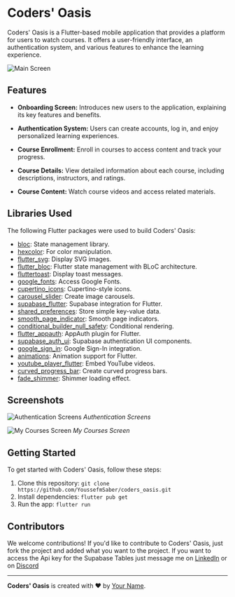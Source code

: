 # Coders' Oasis

Coders' Oasis is a Flutter-based mobile application that provides a platform for users to watch courses. It offers a user-friendly interface, an authentication system, and various features to enhance the learning experience.

![Main Screen](https://cdn.discordapp.com/attachments/913860147921715237/1154540324803313724/app.gif)

## Features

- **Onboarding Screen:** Introduces new users to the application, explaining its key features and benefits.

- **Authentication System:** Users can create accounts, log in, and enjoy personalized learning experiences.

- **Course Enrollment:** Enroll in courses to access content and track your progress.

- **Course Details:** View detailed information about each course, including descriptions, instructors, and ratings.

- **Course Content:** Watch course videos and access related materials.

## Libraries Used

The following Flutter packages were used to build Coders' Oasis:

- [bloc](https://pub.dev/packages/bloc): State management library.
- [hexcolor](https://pub.dev/packages/hexcolor): For color manipulation.
- [flutter_svg](https://pub.dev/packages/flutter_svg): Display SVG images.
- [flutter_bloc](https://pub.dev/packages/flutter_bloc): Flutter state management with BLoC architecture.
- [fluttertoast](https://pub.dev/packages/fluttertoast): Display toast messages.
- [google_fonts](https://pub.dev/packages/google_fonts): Access Google Fonts.
- [cupertino_icons](https://pub.dev/packages/cupertino_icons): Cupertino-style icons.
- [carousel_slider](https://pub.dev/packages/carousel_slider): Create image carousels.
- [supabase_flutter](https://pub.dev/packages/supabase_flutter): Supabase integration for Flutter.
- [shared_preferences](https://pub.dev/packages/shared_preferences): Store simple key-value data.
- [smooth_page_indicator](https://pub.dev/packages/smooth_page_indicator): Smooth page indicators.
- [conditional_builder_null_safety](https://pub.dev/packages/conditional_builder_null_safety): Conditional rendering.
- [flutter_appauth](https://pub.dev/packages/flutter_appauth): AppAuth plugin for Flutter.
- [supabase_auth_ui](https://pub.dev/packages/supabase_auth_ui): Supabase authentication UI components.
- [google_sign_in](https://pub.dev/packages/google_sign_in): Google Sign-In integration.
- [animations](https://pub.dev/packages/animations): Animation support for Flutter.
- [youtube_player_flutter](https://pub.dev/packages/youtube_player_flutter): Embed YouTube videos.
- [curved_progress_bar](https://pub.dev/packages/curved_progress_bar): Create curved progress bars.
- [fade_shimmer](https://pub.dev/packages/fade_shimmer): Shimmer loading effect.

## Screenshots

![Authentication Screens](https://cdn.discordapp.com/attachments/913860147921715237/1154540323859595324/authentication.gif)
*Authentication Screens*

![My Courses Screen](https://cdn.discordapp.com/attachments/913860147921715237/1154540324337762314/mycourses.gif)
*My Courses Screen*


## Getting Started

To get started with Coders' Oasis, follow these steps:

1. Clone this repository: `git clone https://github.com/YoussefmSaber/coders_oasis.git`
2. Install dependencies: `flutter pub get`
3. Run the app: `flutter run`

## Contributors

We welcome contributions! If you'd like to contribute to Coders' Oasis, just fork the project and added what you want to the project.
If you want to access the Api key for the Supabase Tables just message me on [LinkedIn](https://www.linkedin.com/in/youssefmohammedsaber/) or on [Discord](https://discordapp.com/users/852948377322127410)

---

**Coders' Oasis** is created with ❤️ by [Your Name](https://github.com/your-username).
